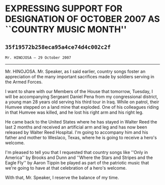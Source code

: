 # EXPRESSING SUPPORT FOR DESIGNATION OF OCTOBER 2007 AS ``COUNTRY MUSIC  MONTH''
## `35f19572b258eca95a4ce74d4c002c2f`
`Mr. HINOJOSA — 29 October 2007`

---


Mr. HINOJOSA. Mr. Speaker, as I said earlier, country songs foster an 
appreciation of the many important sacrifices made by soldiers serving 
in the Armed Forces.

I want to share with our Members of the House that tomorrow, Tuesday, 
I will be accompanying Sergeant Daniel Pena from my congressional 
district, a young man 28 years old serving his third tour in Iraq. 
While on patrol, their Humvee stepped on a land mine that exploded. One 
of his colleagues riding in that Humvee was killed, and he lost his 
right arm and his right leg.

He came back to the United States where he has stayed in Walter Reed 
the last 2 months and received an artificial arm and leg and has now 
been released by Walter Reed Hospital. I'm going to accompany him and 
his father and mother to Weslaco, Texas, where he is going to receive a 
hero's welcome.

I'm pleased to tell you that I requested that country songs like 
''Only in America'' by Brooks and Dunn and ''Where the Stars and 
Stripes and the Eagle Fly'' by Aaron Tippin be played as part of the 
patriotic music that we're going to have at that celebration of a 
hero's welcome.

With that, Mr. Speaker, I reserve the balance of my time.